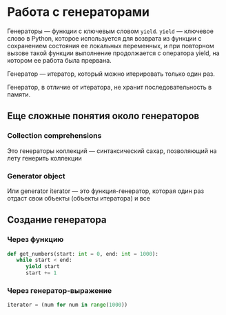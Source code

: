 # Работа с генераторами

Генераторы — функции с ключевым словом `yield`. `yield` — ключевое слово в Python, которое используется для возврата из функции с сохранением состояния ее локальных переменных, и при повторном вызове такой функции выполнение продолжается с оператора yield, на котором ее работа была прервана.

Генератор — итератор, который можно итерировать только один раз.

Генератор, в отличие от итератора, не хранит последовательность в памяти.

## Еще сложные понятия около генераторов

### Collection comprehensions

Это генераторы коллекций — синтаксический сахар, позволяющий на лету генерить коллекции

### Generator object

Или generator iterator — это функция-генератор, которая один раз отдаст свои объекты (объекты итератора) и все

## Создание генератора

### Через функцию

```python
def get_numbers(start: int = 0, end: int = 1000):
   while start < end:
      yield start
      start += 1      
```

### Через генератор-выражение

```python
iterator = (num for num in range(1000))
```

